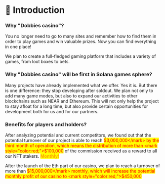 # 🌟 Introduction

### Why "Dobbies casino"?

You no longer need to go to many sites and remember how to find them in order to play games and win valuable prizes. Now you can find everything in one place!&#x20;

We plan to create a full-fledged gaming platform that includes a variety of games, from loot boxes to bets.

### Why "Dobbies casino" will be first in Solana games sphere?

Many projects have already implemented what we offer. Yes it is. But there is one difference: they stop developing after soldout. We plan not only to add many game modes, but also to expand our activities to other blockchains such as NEAR and Ethereum. This will not only help the project to stay afloat for a long time, but also provide certain opportunities for development both for us and for our partners.

### Benefits for players and holders?

After analyzing potential and current competitors, we found out that the potential turnover of our project is able to reach <mark style="color:red;">$3,000,000</mark> by the third month of operation, which means the distribution of more than <mark style="color:red;">$100,000</mark> of the commission received as a reward to all our NFT stakers. <mark style="color:orange;">**Monthly!**</mark>

After the launch of the Eth part of our casino, we plan to reach a turnover of more than <mark style="color:red;">$15,000,000</mark> monthly, which will increase the potential monthly profit of our casino to <mark style="color:red;">$450,000</mark>

